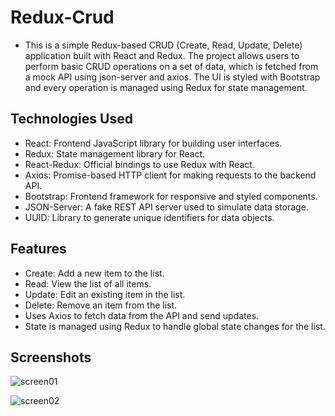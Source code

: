 # Redux-Crud

- This is a simple Redux-based CRUD (Create, Read, Update, Delete) application built with React and Redux. The project allows users to perform basic CRUD operations on a set of data, which is fetched from a mock API using json-server and axios. The UI is styled with Bootstrap and every operation is managed using Redux for state management.

## Technologies Used

- React: Frontend JavaScript library for building user interfaces.
- Redux: State management library for React.
- React-Redux: Official bindings to use Redux with React.
- Axios: Promise-based HTTP client for making requests to the backend API.
- Bootstrap: Frontend framework for responsive and styled components.
- JSON-Server: A fake REST API server used to simulate data storage.
- UUID: Library to generate unique identifiers for data objects.

## Features

- Create: Add a new item to the list.
- Read: View the list of all items.
- Update: Edit an existing item in the list.
- Delete: Remove an item from the list.
- Uses Axios to fetch data from the API and send updates.
- State is managed using Redux to handle global state changes for the list.

## Screenshots

![screen01](https://github.com/user-attachments/assets/3cf32404-ad06-4673-88e6-7a806f6e5fb6)

![screen02](https://github.com/user-attachments/assets/b6886452-b5df-4beb-88a9-5ee01023c9b3)









